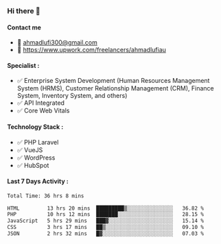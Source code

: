 ### Hi there 👋

#### Contact me 
- :email: ahmadlufi300@gmail.com
- 🔭 https://www.upwork.com/freelancers/ahmadlufiau

#### Specialist :
- ✅ Enterprise System Development (Human Resources Management System (HRMS), Customer Relationship Management (CRM), Finance System, Inventory System, and others)
- ✅ API Integrated
- ✅ Core Web Vitals

#### Technology Stack :

- ✅ PHP Laravel
- ✅ VueJS
- ✅ WordPress
- ✅ HubSpot

#### Last 7 Days Activity :
<!--START_SECTION:waka-->

```txt
Total Time: 36 hrs 8 mins

HTML         13 hrs 20 mins  █████████▒░░░░░░░░░░░░░░░   36.82 %
PHP          10 hrs 12 mins  ███████░░░░░░░░░░░░░░░░░░   28.15 %
JavaScript   5 hrs 29 mins   ███▓░░░░░░░░░░░░░░░░░░░░░   15.14 %
CSS          3 hrs 17 mins   ██▒░░░░░░░░░░░░░░░░░░░░░░   09.10 %
JSON         2 hrs 32 mins   █▓░░░░░░░░░░░░░░░░░░░░░░░   07.03 %
```

<!--END_SECTION:waka-->

<!--
**ahmadlufiau/ahmadlufiau** is a ✨ _special_ ✨ repository because its `README.md` (this file) appears on your GitHub profile.

Here are some ideas to get you started:

- 🔭 I’m currently working on ...
- 🌱 I’m currently learning ...
- 👯 I’m looking to collaborate on ...
- 🤔 I’m looking for help with ...
- 💬 Ask me about ...
- 📫 How to reach me: ...
- 😄 Pronouns: ...
- ⚡ Fun fact: ...
-->
